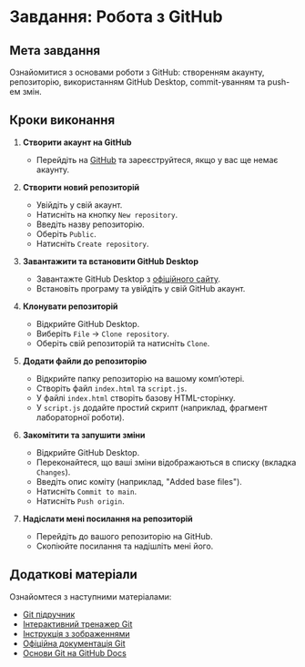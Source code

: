# Завдання: Робота з GitHub

## Мета завдання
Ознайомитися з основами роботи з GitHub: створенням акаунту, репозиторію, використанням GitHub Desktop, commit-уванням та push-ем змін.

## Кроки виконання

1. **Створити акаунт на GitHub**
   - Перейдіть на [GitHub](https://github.com/) та зареєструйтеся, якщо у вас ще немає акаунту.

2. **Створити новий репозиторій**
   - Увійдіть у свій акаунт.
   - Натисніть на кнопку `New repository`.
   - Введіть назву репозиторію.
   - Оберіть `Public`.
   - Натисніть `Create repository`.

3. **Завантажити та встановити GitHub Desktop**
   - Завантажте GitHub Desktop з [офіційного сайту](https://desktop.github.com/).
   - Встановіть програму та увійдіть у свій GitHub акаунт.

4. **Клонувати репозиторій**
   - Відкрийте GitHub Desktop.
   - Виберіть `File` → `Clone repository`.
   - Оберіть свій репозиторій та натисніть `Clone`.

5. **Додати файли до репозиторію**
   - Відкрийте папку репозиторію на вашому комп’ютері.
   - Створіть файл `index.html` та `script.js`.
   - У файлі `index.html` створіть базову HTML-сторінку.
   - У `script.js` додайте простий скрипт (наприклад, фрагмент лабораторної роботи).

6. **Закомітити та запушити зміни**
   - Відкрийте GitHub Desktop.
   - Переконайтеся, що ваші зміни відображаються в списку (вкладка `Changes`).
   - Введіть опис коміту (наприклад, "Added base files").
   - Натисніть `Commit to main`.
   - Натисніть `Push origin`.

7. **Надіслати мені посилання на репозиторій**
   - Перейдіть до вашого репозиторію на GitHub.
   - Скопіюйте посилання та надішліть мені його.

## Додаткові матеріали
Ознайомтеся з наступними матеріалами:
- [Git підручник](https://w3schoolsua.github.io/git/git_intro.html)
- [Інтерактивний тренажер Git](https://learngitbranching.js.org/?locale=uk)
- [Інструкція з зображеннями](https://w3schoolsua.github.io/git/git_remote_getstarted.html)
- [Офіційна документація Git](https://git-scm.com/doc)
- [Основи Git на GitHub Docs](https://docs.github.com/en/get-started/using-git)
